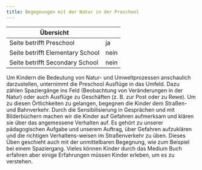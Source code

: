 ```yaml
---
title: Begegnungen mit der Natur in der Preschool
---
```

| Übersicht | |
| --- | --- |
| Seite betrifft Preschool | ja |
| Seite betrifft Elementary School | nein |
| Seite betrifft Secondary School | nein |

Um Kindern die Bedeutung von Natur- und Umweltprozessen anschaulich darzustellen, unternimmt die Preschool Ausflüge in das Umfeld. Dazu zählen Spaziergänge ins Feld (Beobachtung von Veränderungen in der Natur) oder auch Ausflüge zu Geschäften (z. B. zur Post oder zu Rewe). Um zu diesen Örtlichkeiten zu gelangen, begegnen die Kinder dem Straßen- und Bahnverkehr. Durch die Sensibilisierung in Gesprächen und mit Bilderbüchern machen wir die Kinder auf Gefahren aufmerksam und klären sie über das angemessene Verhalten auf. Es gehört zu unserer pädagogischen Aufgabe und unserem Auftrag, über Gefahren aufzuklären und die richtigen Verhaltens-weisen im Straßenverkehr zu üben. Dieses Üben geschieht auch mit der unmittelbaren Begegnung, wie zum Beispiel bei einem Spaziergang. Vieles können Kinder durch das Medium Buch erfahren aber einige Erfahrungen müssen Kinder erleben, um es zu verstehen.
